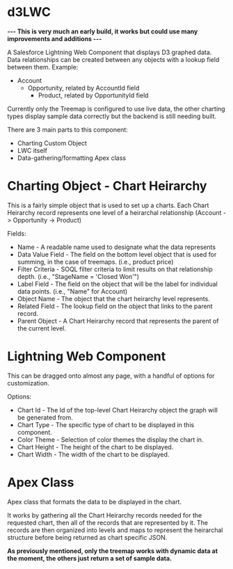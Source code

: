 # d3LWC
**--- This is very much an early build, it works but could use many improvements and additions ---**

A Salesforce Lightning Web Component that displays D3 graphed data. Data relationships can be created between any objects with a lookup field between them.
Example:
* Account
  * Opportunity, related by AccountId field
    * Product, related by OpportunityId field
   
Currently only the Treemap is configured to use live data, the other charting types display sample data correctly but the backend is still needing built. 

There are 3 main parts to this component:
* Charting Custom Object 
* LWC itself
* Data-gathering/formatting Apex class

# Charting Object - Chart Heirarchy

This is a fairly simple object that is used to set up a charts. Each Chart Heirarchy record represents one level of a heirarchal relationship (Account -> Opportunity -> Product)

Fields:
* Name - A readable name used to designate what the data represents
* Data Value Field - The field on the bottom level object that is used for summing, in the case of treemaps. (i.e., product price)
* Filter Criteria - SOQL filter criteria to limit results on that relationship depth. (i.e., "StageName = 'Closed Won'")
* Label Field - The field on the object that will be the label for individual data points. (i.e., "Name" for Account)
* Object Name - The object that the chart heirarchy level represents.
* Related Field - The lookup field on the object that links to the parent record.
* Parent Object - A Chart Heirarchy record that represents the parent of the current level.

# Lightning Web Component

This can be dragged onto almost any page, with a handful of options for customization. 

Options:
* Chart Id - The Id of the top-level Chart Heirarchy object the graph will be generated from.
* Chart Type - The specific type of chart to be displayed in this component. 
* Color Theme - Selection of color themes the display the chart in.
* Chart Height - The height of the chart to be displayed.
* Chart Width - The width of the chart to be displayed.

# Apex Class

Apex class that formats the data to be displayed in the chart. 

It works by gathering all the Chart Heirarchy records needed for the requested chart, then all of the records that are represented by it. 
The records are then organized into levels and maps to represent the heirarchal structure before being returned as chart specific JSON. 

**As previously mentioned, only the treemap works with dynamic data at the moment, the others just return a set of sample data.**
